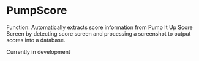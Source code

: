 # PumpScore
Function: Automatically extracts score information from Pump It Up Score Screen by detecting score screen and processing a screenshot to output scores into a database. 

Currently in development

